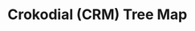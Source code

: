 <!--
Reference: Use this file to understand the full directory structure and file map of the Crokodial CRM (website) codebase.
Consult before making architectural changes, finding files, or cross-referencing components in the CRM.
For dialer structure, see Crokodialer_(Dialer)_Tree_Map.md.
-->
# Crokodial (CRM) Tree Map

<!-- Insert your CRM directory tree here -->
